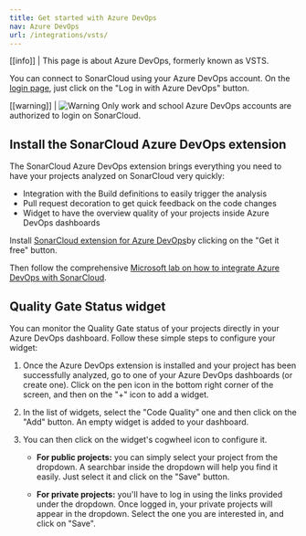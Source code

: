```yaml
---
title: Get started with Azure DevOps
nav: Azure DevOps
url: /integrations/vsts/
---
```


[[info]]
| This page is about Azure DevOps, formerly known as VSTS.

You can connect to SonarCloud using your Azure DevOps account. On the [login page](/#sonarcloud#/sessions/new), just click on the "Log in with Azure DevOps" button.

[[warning]]
| ![Warning](/images/exclamation.svg) Only work and school Azure DevOps accounts are authorized to login on SonarCloud.

## Install the SonarCloud Azure DevOps extension

The SonarCloud Azure DevOps extension brings everything you need to have your projects analyzed on SonarCloud 
very quickly:
* Integration with the Build definitions to easily trigger the analysis
* Pull request decoration to get quick feedback on the code changes
* Widget to have the overview quality of your projects inside Azure DevOps dashboards

Install [SonarCloud extension for Azure DevOps](https://marketplace.visualstudio.com/items?itemName=SonarSource.sonarcloud)by clicking on the "Get it free" button.

Then follow the comprehensive [Microsoft lab on how to integrate Azure DevOps with SonarCloud](https://aka.ms/sonarcloudlab).

## Quality Gate Status widget 

You can monitor the Quality Gate status of your projects directly in your Azure DevOps dashboard. Follow these simple steps to configure your widget:

1. Once the Azure DevOps extension is installed and your project has been successfully analyzed, go to one of your Azure DevOps dashboards (or create one). Click on the pen icon in the bottom right corner of the screen, and then on the "+" icon to add a widget. 

2. In the list of widgets, select the "Code Quality" one and then click on the "Add" button. An empty widget is added to your dashboard. 

3. You can then click on the widget's cogwheel icon to configure it.

    * **For public projects:** you can simply select your project from the dropdown. A searchbar inside the dropdown will help you find it easily. Just select it and click on the "Save" button.

    * **For private projects:** you'll have to log in using the links provided under the dropdown. Once logged in, your private projects will appear in the dropdown. Select the one you are interested in, and click on "Save".
